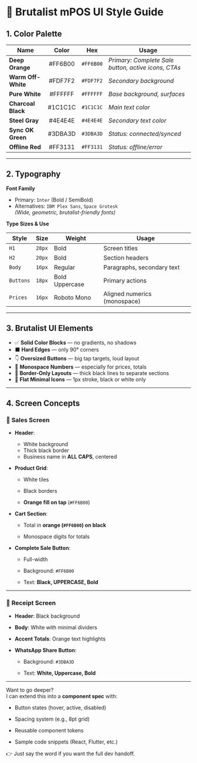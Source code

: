 # 🎨 Brutalist mPOS UI Style Guide

## **1. Color Palette**

| Name               |  Color  | Hex       | Usage                                               |
| ------------------ | :-----: | --------- | --------------------------------------------------- |
| **Deep Orange**    | #FF6B00 | `#FF6B00` | _Primary: Complete Sale button, active icons, CTAs_ |
| **Warm Off-White** | #FDF7F2 | `#FDF7F2` | _Secondary background_                              |
| **Pure White**     | #FFFFFF | `#FFFFFF` | _Base background, surfaces_                         |
| **Charcoal Black** | #1C1C1C | `#1C1C1C` | _Main text color_                                   |
| **Steel Gray**     | #4E4E4E | `#4E4E4E` | _Secondary text color_                              |
| **Sync OK Green**  | #3DBA3D | `#3DBA3D` | _Status: connected/synced_                          |
| **Offline Red**    | #FF3131 | `#FF3131` | _Status: offline/error_                             |

---

## **2. Typography**

**Font Family**

- Primary: `Inter` (Bold / SemiBold)
- Alternatives: `IBM Plex Sans`, `Space Grotesk`  
    _(Wide, geometric, brutalist-friendly fonts)_
    

**Type Sizes & Use**

|Style|Size|Weight|Usage|
|---|---|---|---|
|`H1`|`28px`|Bold|Screen titles|
|`H2`|`20px`|Bold|Section headers|
|`Body`|`16px`|Regular|Paragraphs, secondary text|
|`Buttons`|`18px`|Bold Uppercase|Primary actions|
|`Prices`|`16px`|Roboto Mono|Aligned numerics (monospace)|

---

## **3. Brutalist UI Elements**

- ✅ **Solid Color Blocks** — no gradients, no shadows
- ⬛ **Hard Edges** — only 90° corners
- 👇 **Oversized Buttons** — big tap targets, loud layout
- 🔢 **Monospace Numbers** — especially for prices, totals
- 📏 **Border-Only Layouts** — thick black lines to separate sections
- 🔲 **Flat Minimal Icons** — 1px stroke, black or white only

---

## **4. Screen Concepts**

### 🛒 **Sales Screen**

- **Header**:
    - White background
    - Thick black border
    - Business name in **ALL CAPS**, centered

- **Product Grid**:
    
    - White tiles
        
    - Black borders
        
    - **Orange fill on tap** (`#FF6B00`)
        
- **Cart Section**:
    
    - Total in **orange (`#FF6B00`) on black**
        
    - Monospace digits for totals
        
- **Complete Sale Button**:
    
    - Full-width
        
    - Background: `#FF6B00`
        
    - Text: **Black, UPPERCASE, Bold**
        

---

### 🧾 **Receipt Screen**

- **Header**: Black background
    
- **Body**: White with minimal dividers
    
- **Accent Totals**: Orange text highlights
    
- **WhatsApp Share Button**:
    
    - Background: `#3DBA3D`
        
    - Text: **White, Uppercase, Bold**
        

---

Want to go deeper?  
I can extend this into a **component spec** with:

- Button states (hover, active, disabled)
    
- Spacing system (e.g., 8pt grid)
    
- Reusable component tokens
    
- Sample code snippets (React, Flutter, etc.)
    

👉 Just say the word if you want the full dev handoff.